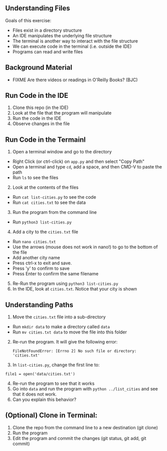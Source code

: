 
## Understanding Files

Goals of this exercise:

* Files exist in a directory structure
* An IDE manipulates the underlying file structure
* The terminal is another way to interact with the file structure
* We can execute code in the terminal (i.e. outside the IDE)
* Programs can read and write files

## Background Material

* FIXME Are there videos or readings in O'Reilly Books? (BJC)


## Run Code in the IDE

1. Clone this repo (in the IDE)
2. Look at the file that the program will manipulate
3. Run the code in the IDE
4. Observe changes in the file

## Run Code in the Termainl

1. Open a terminal window and go to the directory 
  * Right Click (or ctrl-click) on `app.py` and then select "Copy Path"
  * Open a terminal and type `cd`, add a space, and then CMD-V to paste the path
  * Run `ls` to see the files
2. Look at the contents of the files
  * Run `cat list-cities.py` to see the code
  * Run `cat cities.txt` to see the data
3. Run the program from the command line
  * Run `python3 list-cities.py` 
4. Add a city to the `cities.txt` file
  * Run `nano cities.txt`
  * Use the arrows (mouse does not work in nano!) to go to the bottom of the file
  * Add another city name
  * Press ctrl-x to exit and save.
  * Press 'y' to confirm to save
  * Press Enter to confirm the same filename
5. Re-Run the program using `python3 list-cities.py`
6. In the IDE, look at `cities.txt`.  Notice that your city is shown

## Understanding Paths

1. Move the `cities.txt` file into a sub-directory
  * Run `mkdir data` to make a directory called `data`
  * Run `mv cities.txt data` to move the file into this folder
2. Re-run the program.  It will give the following error:

   ```
   FileNotFoundError: [Errno 2] No such file or directory: 'cities.txt'
   ```
3. In `list-cities.py`, change the first line to:

  ```
  file1 = open('data/cities.txt')
  ```

4. Re-run the program to see that it works
5. Go into `data` and run the program with `python ../list_cities` and see that it does not work.
6. Can you explain this behavior?

## (Optional) Clone in Terminal:

1. Clone the repo from the command line to a new destination (git clone)
2. Run the program
3. Edit the program and commit the changes (git status, git add, git 
commit)

